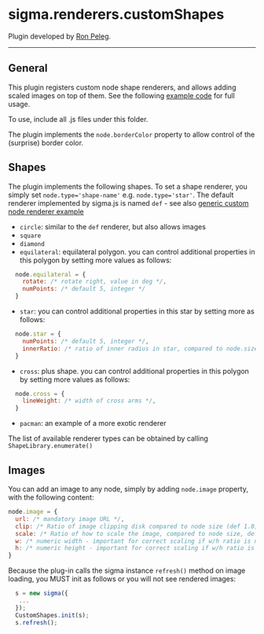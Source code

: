 sigma.renderers.customShapes
==================

Plugin developed by [Ron Peleg](https://github.com/rpeleg1970).

---
## General
This plugin registers custom node shape renderers, and allows adding scaled images on top of them. See the following [example code](../../../sigma.js-master/examples/plugin-customShapes.html) for full usage.

To use, include all .js files under this folder.

The plugin implements the `node.borderColor` property to allow control of the (surprise) border color.

## Shapes
The plugin implements the following shapes. To set a shape renderer, you simply set `node.type='shape-name'` e.g. `node.type='star'`. The default renderer implemented by sigma.js is named `def` - see also [generic custom node renderer example](../../../sigma.js-master/examples/custom-node-renderer.html)
  * `circle`: similar to the `def` renderer, but also allows images
  * `square`
  * `diamond`
  * `equilateral`: equilateral polygon. you can control additional properties in this polygon by setting more values as follows:
````javascript
  node.equilateral = {
    rotate: /* rotate right, value in deg */,
    numPoints: /* default 5, integer */ 
  }
````
  * `star`:  you can control additional properties in this star by setting more as follows:
````javascript
  node.star = {
    numPoints: /* default 5, integer */,
    innerRatio: /* ratio of inner radius in star, compared to node.size */
  }
````
  * `cross`: plus shape. you can control additional properties in this polygon by setting more values as follows:
````javascript
  node.cross = {
    lineWeight: /* width of cross arms */,
  }
````
  * `pacman`: an example of a more exotic renderer

The list of available renderer types can be obtained by calling `ShapeLibrary.enumerate()`

## Images
You can add an image to any node, simply by adding `node.image` property, with the following content:
````javascript
node.image = {
  url: /* mandatory image URL */,
  clip: /* Ratio of image clipping disk compared to node size (def 1.0) - see example to how we adapt this to differenmt shapes */,
  scale: /* Ratio of how to scale the image, compared to node size, default 1.0 */,
  w: /* numeric width - important for correct scaling if w/h ratio is not 1.0 */,
  h: /* numeric height - important for correct scaling if w/h ratio is not 1.0 */
}
````
Because the plug-in calls the sigma instance `refresh()` method on image loading, you MUST init as follows or you will not see rendered images:
````javascript
  s = new sigma({
   ...
  });
  CustomShapes.init(s);
  s.refresh();
````
